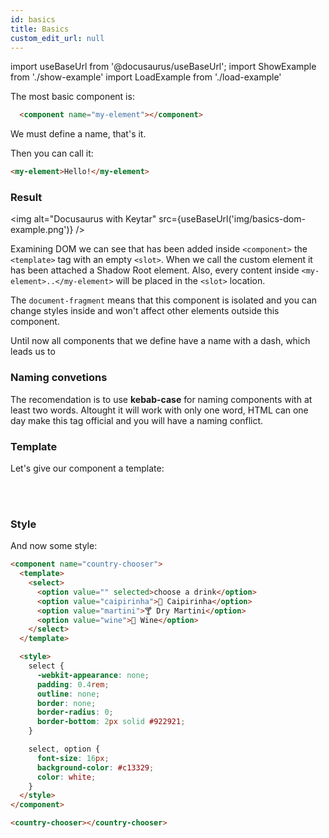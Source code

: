 ```yaml
---
id: basics
title: Basics
custom_edit_url: null
---
```


import useBaseUrl from '@docusaurus/useBaseUrl';
import ShowExample from './show-example'
import LoadExample from './load-example'

The most basic component is:

```html
  <component name="my-element"></component>
```

We must define a name, that's it.

Then you can call it:

```html
<my-element>Hello!</my-element>
```

### Result
<img alt="Docusaurus with Keytar" src={useBaseUrl('img/basics-dom-example.png')} />

Examining DOM we can see that has been added inside `<component>` the `<template>` tag with an empty `<slot>`.
When we call the custom element it has been attached a Shadow Root element. Also, every content inside
`<my-element>..</my-element>` will be placed in the `<slot>` location.

The `document-fragment` means that this component is isolated and you can change styles inside and won't affect other elements outside this component.

Until now all components that we define have a name with a dash, which leads us to

### Naming convetions

The recomendation is to use **kebab-case** for naming components with at least two words.
Altought it will work with only one word, HTML can one day make this tag official and you will have a naming conflict.

### Template

Let's give our component a template:

<ShowExample file="basic-template-example.html" />

<LoadExample file="basic-template-example.html" />

<br /><br />

### Style

And now some style:

```html
<component name="country-chooser">
  <template>
    <select>
      <option value="" selected>choose a drink</option>
      <option value="caipirinha">🍹 Caipirinha</option>
      <option value="martini">🍸 Dry Martini</option>
      <option value="wine">🍷 Wine</option>
    </select>
  </template>

  <style>
    select {
      -webkit-appearance: none;
      padding: 0.4rem;
      outline: none;
      border: none;
      border-radius: 0;
      border-bottom: 2px solid #922921;
    }

    select, option {
      font-size: 16px;
      background-color: #c13329;
      color: white;
    }
  </style>
</component>

<country-chooser></country-chooser>
```

<LoadExample file="basic-template-example-styled.html" />
